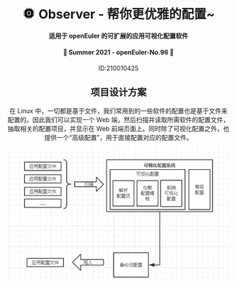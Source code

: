 <div align="center">
<br/>

  <svg xmlns="http://www.w3.org/2000/svg" style="display: none;">
      <symbol id="cpu-fill" viewBox="0 0 16 16">
                <path d="M6.5 6a.5.5 0 0 0-.5.5v3a.5.5 0 0 0 .5.5h3a.5.5 0 0 0 .5-.5v-3a.5.5 0 0 0-.5-.5h-3z"/>
                <path d="M5.5.5a.5.5 0 0 0-1 0V2A2.5 2.5 0 0 0 2 4.5H.5a.5.5 0 0 0 0 1H2v1H.5a.5.5 0 0 0 0 1H2v1H.5a.5.5 0 0 0 0 1H2v1H.5a.5.5 0 0 0 0 1H2A2.5 2.5 0 0 0 4.5 14v1.5a.5.5 0 0 0 1 0V14h1v1.5a.5.5 0 0 0 1 0V14h1v1.5a.5.5 0 0 0 1 0V14h1v1.5a.5.5 0 0 0 1 0V14a2.5 2.5 0 0 0 2.5-2.5h1.5a.5.5 0 0 0 0-1H14v-1h1.5a.5.5 0 0 0 0-1H14v-1h1.5a.5.5 0 0 0 0-1H14v-1h1.5a.5.5 0 0 0 0-1H14A2.5 2.5 0 0 0 11.5 2V.5a.5.5 0 0 0-1 0V2h-1V.5a.5.5 0 0 0-1 0V2h-1V.5a.5.5 0 0 0-1 0V2h-1V.5zm1 4.5h3A1.5 1.5 0 0 1 11 6.5v3A1.5 1.5 0 0 1 9.5 11h-3A1.5 1.5 0 0 1 5 9.5v-3A1.5 1.5 0 0 1 6.5 5z"/>
      </symbol>
  </svg>
  <h1 align="center">
    <svg class="bi me-2" width="30" height="24"><use xlink:href="#cpu-fill"/></svg>
    Observer - 帮你更优雅的配置~
  </h1>
  <h4 align="center">
     适用于 openEuler 的可扩展的应用可视化配置软件
  </h4> 
  <h4 align="center">
     🎉 Summer 2021 - openEuler-No.96 🎉
  </h4>



<div align="center">
<p>ID:210010425</p>
</div>


## 项目设计方案
在 Linux 中，一切都是基于文件，我们常用到的一些软件的配置也是基于文件来配置的。因此我们可以实现一个 Web 端，然后扫描并读取所需软件的配置文件，抽取相关的配置项目，并显示在 Web 前端页面上。同时除了可视化配置之外，也提供一个“高级配置”，用于直接配置对应的配置文件。

![项目结构图](docs/images/项目结构图.png)

